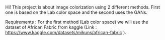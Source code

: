 Hi! 
This project is about image colorization using 2 different methods. 
First one is based on the Lab color space and the second uses the GANs.

Requirements : 
For the first method (Lab color space) we will use the dataset of African Fabric from kaggle (Link : https://www.kaggle.com/datasets/mikuns/african-fabric ).
